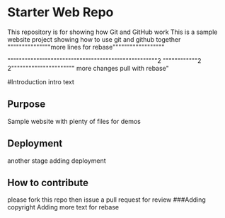 # Starter Web Repo

This repository is for showing how Git and GitHub work
This is a sample website project 
showing how to use git  and github together
"""""""""""""""more lines for rebase""""""""""""""""""

""""""""""""""""""""""""""""""""""""""""""""""""""""2
""""""""""""2                 2""""""""""""""""""""""
more changes pull with rebase"

#Introduction
intro text
## Purpose

Sample website with plenty of files for demos
## Deployment
another stage
adding deployment
## How to contribute
please fork this repo then issue a pull request for review
###Adding copyright
Adding more text for rebase
